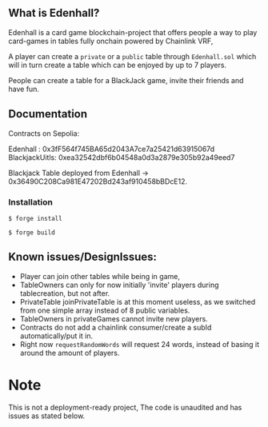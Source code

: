 ## What is Edenhall?
Edenhall is a card game blockchain-project that offers people a way to play card-games in tables fully onchain powered by Chainlink VRF,

A player can create a `private` or a `public` table through `Edenhall.sol` which will in turn create a table which can be enjoyed by up to 7 players.

People can create a table for a BlackJack game, invite their friends and have fun.


## Documentation
Contracts on Sepolia:

Edenhall : 0x3fF564f745BA65d2043A7ce7a25421d63915067d 
BlackjackUitls: 0xea32542dbf6b04548a0d3a2879e305b92a49eed7

Blackjack Table deployed from Edenhall -> 0x36490C208Ca981E47202Bd243af910458bBDcE12.


### Installation

```shell
$ forge install
```

```shell
$ forge build
```


## Known issues/DesignIssues:
- Player can join other tables while being in game,
- TableOwners can only for now initially 'invite' players during 
tablecreation, but not after.
- PrivateTable joinPrivateTable is at this moment useless, as we switched from one simple array instead of 8 public variables.
- TableOwners in privateGames cannot invite new players.
- Contracts do not add a chainlink consumer/create a subId automatically/put it in.
- Right now `requestRandomWords` will request 24 words, instead of basing it around the amount of players.


# Note
This is not a deployment-ready project, The code is unaudited and has issues as stated below.















